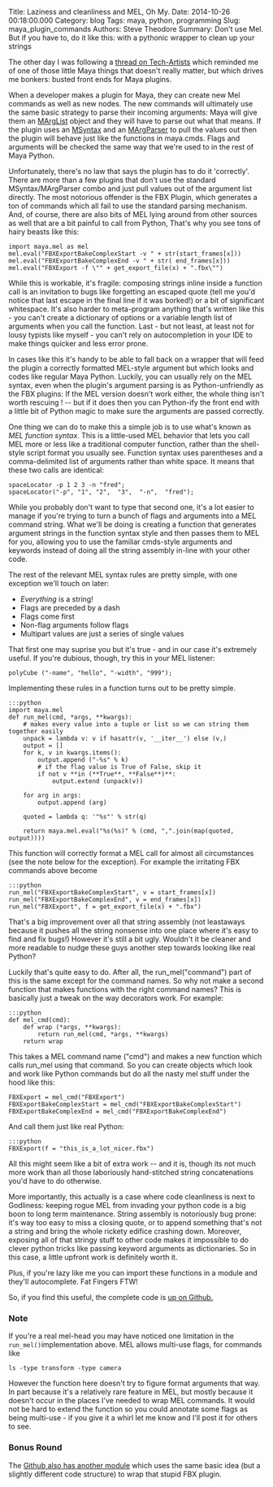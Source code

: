 Title: Laziness and cleanliness and MEL, Oh My.
Date: 2014-10-26 00:18:00.000
Category: blog
Tags: maya, python, programming
Slug: maya_plugin_commands
Authors: Steve Theodore
Summary: Don't use Mel.  But if you have to, do it like this: with a pythonic wrapper to clean up your strings

The other day I was following a [thread on Tech-Artists](http://tech-artists.org/forum/showthread.php?5077-FBX-Exporting-from-Maya) which reminded me of one of those little Maya things that doesn't really matter, but which drives me bonkers: busted front ends for Maya plugins.  
  
  
When a developer makes a plugin for Maya, they can create new Mel commands as well as new nodes. The new commands will ultimately use the same basic strategy to parse their incoming arguments: Maya will give them an [MArgList](http://knowledge.autodesk.com/support/maya/learn-explore/caas/CloudHelp/cloudhelp/2015/ENU/Maya-SDK/py-ref/class-open-maya-1-1-m-arg-list-html.html) object and they will have to parse out what that means. If the plugin uses an [MSyntax](http://knowledge.autodesk.com/support/maya/getting-started/caas/CloudHelp/cloudhelp/2015/ENU/Maya-SDK/py-ref/class-open-maya-1-1-m-syntax-html.html) and an [MArgParser](http://knowledge.autodesk.com/support/maya/getting-started/caas/CloudHelp/cloudhelp/2015/ENU/Maya-SDK/py-ref/class-open-maya-1-1-m-arg-parser-html.html) to pull the values out then the plugin will behave just like the functions in maya.cmds.  Flags and arguments will be checked the same way that we're used to in the rest of Maya Python.  
  
Unfortunately, there's no law that says the plugin has to do it 'correctly'.  There are more than a few plugins that don't use the standard MSyntax/MArgParser combo and just pull values out of the argument list directly.  The most notorious offender is the FBX Plugin, which generates a ton of commands which all fail to use the standard parsing mechanism.  And, of course, there are also bits of MEL lying around from other sources as well that are a bit painful to call from Python, That's why you see tons of hairy beasts like this:      
    
    import maya.mel as mel  
    mel.eval("FBXExportBakeComplexStart -v " + str(start_frames[x]))  
    mel.eval("FBXExportBakeComplexEnd -v " + str( end_frames[x]))  
    mel.eval("FBXExport -f \"" + get_export_file(x) + ".fbx\"")  
    
  
While this is workable, it's fragile: composing strings inline inside a function call is an invitation to bugs like forgetting an escaped quote (tell me you'd notice that last escape in the final line if it was borked!) or a bit of significant whitespace. It's also harder to meta-program anything that's written like this - you can't create a dictionary of options or a variable length list of arguments when you call the function. Last - but not least, at least not for lousy typists like myself - you can't rely on autocompletion in your IDE to make things quicker and less error prone.  
  
In cases like this it's handy to be able to fall back on a wrapper that will feed the plugin a correctly formatted MEL-style argument but which looks and codes like regular Maya Python. Luckily, you can usually rely on the MEL syntax, even when the plugin's argument parsing is as Python-unfriendly as the FBX plugins: If the MEL version doesn't work either, the whole thing isn't worth rescuing ! -- but if it does then you can Python-ify the front end with a little bit of Python magic to make sure the arguments are passed correctly.  
  
One thing we can do to make this a simple job is to use what's known as _MEL function syntax_.  This is a little-used MEL behavior that lets you call MEL more or less like a traditional computer function, rather than the shell-style script format you usually see. Function syntax uses parentheses and a comma-delimited list of arguments rather than white space. It means that these two calls are identical:  
  
    
    spaceLocator -p 1 2 3 -n "fred";  
    spaceLocator("-p", "1", "2",  "3",  "-n",  "fred");  
    
  
While you probably don't want to type that second one, it's a lot easier to manage if you're trying to turn a bunch of flags and arguments into a MEL command string.  What we'll be doing is creating a function that generates argument strings in the function syntax style and then passes them to MEL for you, allowing you to use the familiar cmds-style arguments and keywords instead of doing all the string assembly in-line with your other code.  
  
The rest of the relevant MEL syntax rules are pretty simple, with one exception we'll touch on later:  
  
* _Everything_ is a string!
* Flags are preceded by a dash
* Flags come first
* Non-flag arguments follow flags
* Multipart values are just a series of single values

That first one may suprise you but it's true - and in our case it's extremely useful. If you're dubious, though, try this in your MEL listener:  
    
    polyCube ("-name", "hello", "-width", "999");  
    
  
Implementing these rules in a function turns out to be pretty simple.   
  
    :::python
    import maya.mel  
    def run_mel(cmd, *args, **kwargs):  
        # makes every value into a tuple or list so we can string them together easily  
        unpack = lambda v: v if hasattr(v, '__iter__') else (v,)  
        output = []  
        for k, v in kwargs.items():   
            output.append ("-%s" % k)  
            # if the flag value is True of False, skip it   
            if not v **in (**True**, **False**)**:  
                output.extend (unpack(v))  
      
        for arg in args:  
            output.append (arg)  
      
        quoted = lambda q: '"%s"' % str(q)  
      
        return maya.mel.eval("%s(%s)" % (cmd, ",".join(map(quoted, output))))  
    

  
This function will correctly format a MEL call for almost all circumstances (see the note below for the exception).  For example the irritating FBX commands above become  
    
    :::python
    run_mel("FBXExportBakeComplexStart", v = start_frames[x])  
    run_mel("FBXExportBakeComplexEnd", v = end_frames[x])  
    run_mel("FBXExport", f = get_export_file(x) + ".fbx")  
  
That's a big improvement over all that string assembly (not leastaways because it pushes all the string nonsense into one place where it's easy to find and fix bugs!)   However it's still a bit ugly. Wouldn't it be cleaner and more readable to nudge these guys another step towards looking like real Python?  
  
Luckily that's quite easy to do. After all, the run_mel("command") part of this is the same except for the command names. So why not make a second function that makes functions with the right command names?  This is basically just a tweak on the way decorators work. For example:  
    

    :::python    
    def mel_cmd(cmd):  
        def wrap (*args, **kwargs):  
            return run_mel(cmd, *args, **kwargs)  
        return wrap  
    

This takes a MEL command name ("cmd") and makes a new function which calls run_mel using that command. So you can create objects which look and work like Python commands but do all the nasty mel stuff under the hood like this:  
    
    
    FBXExport = mel_cmd("FBXExport")      
    FBXExportBakeComplexStart = mel_cmd("FBXExportBakeComplexStart")  
    FBXExportBakeComplexEnd = mel_cmd("FBXExportBakeComplexEnd")  
    
And call them just like real Python:    
    
    :::python
    FBXExport(f = "this_is_a_lot_nicer.fbx")  
    
 
All this might seem like a bit of extra work -- and it is, though its not much more work than all those laboriously hand-stitched string concatenations you'd have to do otherwise.

More importantly, this actually is a case where code cleanliness is next to Godliness: keeping rogue MEL from invading your python code is a big boon to long term maintenance.  String assembly is notoriously bug prone: it's way too easy to miss a closing quote, or to append something that's not a string and bring the whole rickety edifice crashing down.  Moreover, exposing all of that stringy stuff to other code makes it impossible to do clever python tricks like passing keyword arguments as dictionaries.  So in this case, a little upfront work is definitely worth it.  
  
Plus, if you're lazy like me you can import these functions in a module and they'll autocomplete. Fat Fingers FTW!   
  
So, if you find this useful, the complete code is [up on Github.](https://gist.github.com/theodox/9a2e2b92867fa82ea328)  
  
### Note

If you're a real mel-head you may have noticed one limitation in the `run_mel()`implementation above.  MEL allows multi-use flags, for commands like  

    ls -type transform -type camera  
  
However the function here doesn't try to figure format arguments that way. In part because it's a relatively rare feature in MEL, but mostly because it doesn't occur in the places I've needed to wrap MEL commands.  It would not be hard to extend the function so you could annotate some flags as being multi-use - if you give it a whirl let me know and I'll post it for others to see.  
  
### Bonus Round
The [Github also has another module](https://gist.github.com/theodox/2b83b1c47a18448d3cbf) which uses the same basic idea (but a slightly different code structure) to wrap that stupid FBX plugin.

